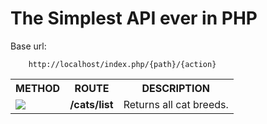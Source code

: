 # The Simplest API ever in PHP

Base url:
```
    http://localhost/index.php/{path}/{action}
```

<table>
    <tr>
        <th>METHOD</th>
        <th>ROUTE</th>
        <th>DESCRIPTION</th>
    </tr>
    <tr>
        <td><img src="https://img.shields.io/badge/-GET-blue"></td>
        <td><strong>/cats/list</strong></td>
        <td>Returns all cat breeds.</td>
    </tr>
    <!-- <tr>
        <td><img src="https://img.shields.io/badge/-POST-green"></td>
        <td></td>
        <td></td>
    </tr>
    <tr>
        <td></td>
        <td></td>
        <td></td>
    </tr> -->
</table>